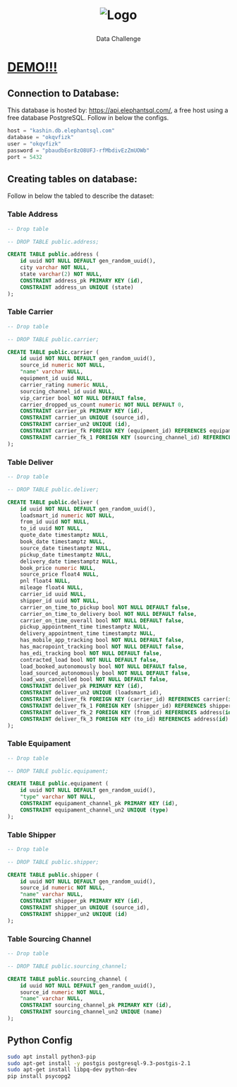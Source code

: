 <p align="center">
	<h1 align="center">
    <p align="center">
    <img src="https://user-images.githubusercontent.com/17098382/118923140-7ac14080-b911-11eb-9a9c-2709ad0a3a0d.png" width="fit-content" alt="Logo">
</p>
  </h1>
  <p align="center">Data Challenge</p>
</p>

# [DEMO!!!](https://trello-clone-liv-saude.herokuapp.com)

## Connection to Database:

This database is hosted by: https://api.elephantsql.com/, a free host using a free database PostgreSQL. Follow in below the configs.

```python
host = "kashin.db.elephantsql.com"
database = "okqvfizk"
user = "okqvfizk"
password = "pbaudbEor8zO8UFJ-rfMbdivEzZmUOWb"
port = 5432
```

## Creating tables on database:

Follow in below the tabled to describe the dataset:

### Table Address

```sql
-- Drop table

-- DROP TABLE public.address;

CREATE TABLE public.address (
	id uuid NOT NULL DEFAULT gen_random_uuid(),
	city varchar NOT NULL,
	state varchar(2) NOT NULL,
	CONSTRAINT address_pk PRIMARY KEY (id),
	CONSTRAINT address_un UNIQUE (state)
);

```

### Table Carrier

```sql
-- Drop table

-- DROP TABLE public.carrier;

CREATE TABLE public.carrier (
	id uuid NOT NULL DEFAULT gen_random_uuid(),
	source_id numeric NOT NULL,
	"name" varchar NULL,
	equipment_id uuid NULL,
	carrier_rating numeric NULL,
	sourcing_channel_id uuid NULL,
	vip_carrier bool NOT NULL DEFAULT false,
	carrier_dropped_us_count numeric NOT NULL DEFAULT 0,
	CONSTRAINT carrier_pk PRIMARY KEY (id),
	CONSTRAINT carrier_un UNIQUE (source_id),
	CONSTRAINT carrier_un2 UNIQUE (id),
	CONSTRAINT carrier_fk FOREIGN KEY (equipment_id) REFERENCES equipament(id),
	CONSTRAINT carrier_fk_1 FOREIGN KEY (sourcing_channel_id) REFERENCES sourcing_channel(id)
);
```

### Table Deliver

```sql
-- Drop table

-- DROP TABLE public.deliver;

CREATE TABLE public.deliver (
	id uuid NOT NULL DEFAULT gen_random_uuid(),
	loadsmart_id numeric NOT NULL,
	from_id uuid NOT NULL,
	to_id uuid NOT NULL,
	quote_date timestamptz NULL,
	book_date timestamptz NULL,
	source_date timestamptz NULL,
	pickup_date timestamptz NULL,
	delivery_date timestamptz NULL,
	book_price numeric NULL,
	source_price float4 NULL,
	pnl float4 NULL,
	mileage float4 NULL,
	carrier_id uuid NULL,
	shipper_id uuid NOT NULL,
	carrier_on_time_to_pickup bool NOT NULL DEFAULT false,
	carrier_on_time_to_delivery bool NOT NULL DEFAULT false,
	carrier_on_time_overall bool NOT NULL DEFAULT false,
	pickup_appointment_time timestamptz NULL,
	delivery_appointment_time timestamptz NULL,
	has_mobile_app_tracking bool NOT NULL DEFAULT false,
	has_macropoint_tracking bool NOT NULL DEFAULT false,
	has_edi_tracking bool NOT NULL DEFAULT false,
	contracted_load bool NOT NULL DEFAULT false,
	load_booked_autonomously bool NOT NULL DEFAULT false,
	load_sourced_autonomously bool NOT NULL DEFAULT false,
	load_was_cancelled bool NOT NULL DEFAULT false,
	CONSTRAINT deliver_pk PRIMARY KEY (id),
	CONSTRAINT deliver_un2 UNIQUE (loadsmart_id),
	CONSTRAINT deliver_fk FOREIGN KEY (carrier_id) REFERENCES carrier(id),
	CONSTRAINT deliver_fk_1 FOREIGN KEY (shipper_id) REFERENCES shipper(id),
	CONSTRAINT deliver_fk_2 FOREIGN KEY (from_id) REFERENCES address(id),
	CONSTRAINT deliver_fk_3 FOREIGN KEY (to_id) REFERENCES address(id)
);
```

### Table Equipament

```sql
-- Drop table

-- DROP TABLE public.equipament;

CREATE TABLE public.equipament (
	id uuid NOT NULL DEFAULT gen_random_uuid(),
	"type" varchar NOT NULL,
	CONSTRAINT equipament_channel_pk PRIMARY KEY (id),
	CONSTRAINT equipament_channel_un2 UNIQUE (type)
);
```

### Table Shipper

```sql
-- Drop table

-- DROP TABLE public.shipper;

CREATE TABLE public.shipper (
	id uuid NOT NULL DEFAULT gen_random_uuid(),
	source_id numeric NOT NULL,
	"name" varchar NULL,
	CONSTRAINT shipper_pk PRIMARY KEY (id),
	CONSTRAINT shipper_un UNIQUE (source_id),
	CONSTRAINT shipper_un2 UNIQUE (id)
);
```

### Table Sourcing Channel

```sql
-- Drop table

-- DROP TABLE public.sourcing_channel;

CREATE TABLE public.sourcing_channel (
	id uuid NOT NULL DEFAULT gen_random_uuid(),
	source_id numeric NOT NULL,
	"name" varchar NULL,
	CONSTRAINT sourcing_channel_pk PRIMARY KEY (id),
	CONSTRAINT sourcing_channel_un2 UNIQUE (name)
);
```

## Python Config

```bash
sudo apt install python3-pip
sudo apt-get install -y postgis postgresql-9.3-postgis-2.1
sudo apt-get install libpq-dev python-dev
pip install psycopg2
```
